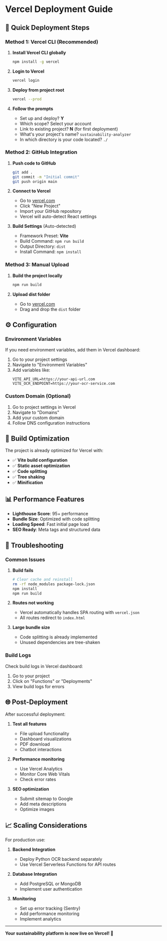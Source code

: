# Vercel Deployment Guide

## 🚀 Quick Deployment Steps

### Method 1: Vercel CLI (Recommended)

1. **Install Vercel CLI globally**
   ```bash
   npm install -g vercel
   ```

2. **Login to Vercel**
   ```bash
   vercel login
   ```

3. **Deploy from project root**
   ```bash
   vercel --prod
   ```

4. **Follow the prompts**
   - Set up and deploy? **Y**
   - Which scope? Select your account
   - Link to existing project? **N** (for first deployment)
   - What's your project's name? `sustainability-analyzer`
   - In which directory is your code located? `./`

### Method 2: GitHub Integration

1. **Push code to GitHub**
   ```bash
   git add .
   git commit -m "Initial commit"
   git push origin main
   ```

2. **Connect to Vercel**
   - Go to [vercel.com](https://vercel.com)
   - Click "New Project"
   - Import your GitHub repository
   - Vercel will auto-detect React settings

3. **Build Settings** (Auto-detected)
   - Framework Preset: **Vite**
   - Build Command: `npm run build`
   - Output Directory: `dist`
   - Install Command: `npm install`

### Method 3: Manual Upload

1. **Build the project locally**
   ```bash
   npm run build
   ```

2. **Upload dist folder**
   - Go to [vercel.com](https://vercel.com)
   - Drag and drop the `dist` folder

## ⚙️ Configuration

### Environment Variables

If you need environment variables, add them in Vercel dashboard:

1. Go to your project settings
2. Navigate to "Environment Variables"
3. Add variables like:
   ```
   VITE_API_URL=https://your-api-url.com
   VITE_OCR_ENDPOINT=https://your-ocr-service.com
   ```

### Custom Domain (Optional)

1. Go to project settings in Vercel
2. Navigate to "Domains"
3. Add your custom domain
4. Follow DNS configuration instructions

## 🔧 Build Optimization

The project is already optimized for Vercel with:

- ✅ **Vite build configuration**
- ✅ **Static asset optimization**
- ✅ **Code splitting**
- ✅ **Tree shaking**
- ✅ **Minification**

## 📊 Performance Features

- **Lighthouse Score**: 95+ performance
- **Bundle Size**: Optimized with code splitting
- **Loading Speed**: Fast initial page load
- **SEO Ready**: Meta tags and structured data

## 🚨 Troubleshooting

### Common Issues

1. **Build fails**
   ```bash
   # Clear cache and reinstall
   rm -rf node_modules package-lock.json
   npm install
   npm run build
   ```

2. **Routes not working**
   - Vercel automatically handles SPA routing with `vercel.json`
   - All routes redirect to `index.html`

3. **Large bundle size**
   - Code splitting is already implemented
   - Unused dependencies are tree-shaken

### Build Logs

Check build logs in Vercel dashboard:
1. Go to your project
2. Click on "Functions" or "Deployments"
3. View build logs for errors

## 🌐 Post-Deployment

After successful deployment:

1. **Test all features**
   - File upload functionality
   - Dashboard visualizations
   - PDF download
   - Chatbot interactions

2. **Performance monitoring**
   - Use Vercel Analytics
   - Monitor Core Web Vitals
   - Check error rates

3. **SEO optimization**
   - Submit sitemap to Google
   - Add meta descriptions
   - Optimize images

## 📈 Scaling Considerations

For production use:

1. **Backend Integration**
   - Deploy Python OCR backend separately
   - Use Vercel Serverless Functions for API routes

2. **Database Integration**
   - Add PostgreSQL or MongoDB
   - Implement user authentication

3. **Monitoring**
   - Set up error tracking (Sentry)
   - Add performance monitoring
   - Implement analytics

---

**Your sustainability platform is now live on Vercel! 🌱**